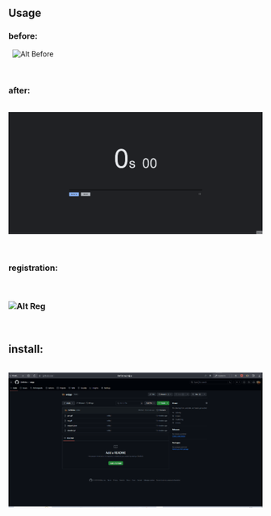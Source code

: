 ## Usage

### before: 
&nbsp;
![Alt Before](https://github.com/DefBritva/snipp/blob/main/res/standart.gif)

&nbsp;
&nbsp;

### after:
&nbsp;
![Alt After](https://github.com/DefBritva/snipp/blob/main/res/gen.gif)

&nbsp;
&nbsp;

### registration:
&nbsp;
### ![Alt Reg](https://github.com/DefBritva/snipp/blob/main/res/reg.gif)
&nbsp;
&nbsp;



## install:
&nbsp;
![Alt Inst](https://github.com/DefBritva/snipp/blob/main/res/install.gif)
